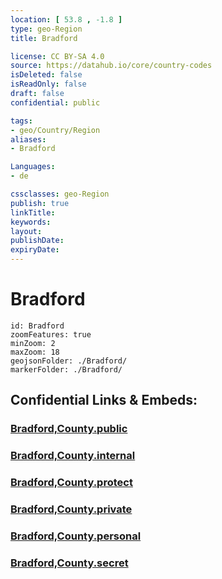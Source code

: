 ```yaml
---
location: [ 53.8 , -1.8 ] 
type: geo-Region
title: Bradford

license: CC BY-SA 4.0
source: https://datahub.io/core/country-codes
isDeleted: false
isReadOnly: false
draft: false
confidential: public

tags:
- geo/Country/Region
aliases:
- Bradford

Languages:
- de

cssclasses: geo-Region
publish: true
linkTitle: 
keywords: 
layout: 
publishDate: 
expiryDate: 
---
```


# Bradford

```leaflet
id: Bradford
zoomFeatures: true 
minZoom: 2 
maxZoom: 18
geojsonFolder: ./Bradford/
markerFolder: ./Bradford/
```


## Confidential Links & Embeds: 

### [Bradford,County.public](/_public/\Earth\Continent\Europe\Europe~North\UK\England\Regions~England\Yorkshire_and_the_Humber\Yorkshire~WestBradford,County.public.md) 

### [Bradford,County.internal](/_internal/\Earth\Continent\Europe\Europe~North\UK\England\Regions~England\Yorkshire_and_the_Humber\Yorkshire~WestBradford,County.internal.md) 

### [Bradford,County.protect](/_protect/\Earth\Continent\Europe\Europe~North\UK\England\Regions~England\Yorkshire_and_the_Humber\Yorkshire~WestBradford,County.protect.md) 

### [Bradford,County.private](/_private/\Earth\Continent\Europe\Europe~North\UK\England\Regions~England\Yorkshire_and_the_Humber\Yorkshire~WestBradford,County.private.md) 

### [Bradford,County.personal](/_personal/\Earth\Continent\Europe\Europe~North\UK\England\Regions~England\Yorkshire_and_the_Humber\Yorkshire~WestBradford,County.personal.md) 

### [Bradford,County.secret](/_secret/\Earth\Continent\Europe\Europe~North\UK\England\Regions~England\Yorkshire_and_the_Humber\Yorkshire~WestBradford,County.secret.md)

